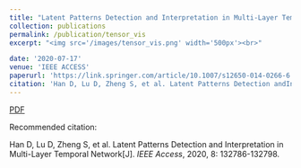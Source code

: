 ```yaml
---
title: "Latent Patterns Detection and Interpretation in Multi-Layer Temporal Network"
collection: publications
permalink: /publication/tensor_vis
excerpt: "<img src='/images/tensor_vis.png' width='500px'><br>"

date: '2020-07-17'
venue: 'IEEE ACCESS'
paperurl: 'https://link.springer.com/article/10.1007/s12650-014-0266-6'
citation: 'Han D, Lu D, Zheng S, et al. Latent Patterns Detection andInterpretation in Multi-Layer TemporalNetwork[J]. IEEE ACCESS, 2020, 8: 132786-132798.'
---
```


[PDF](http://www.swustvis.cn/media/filer_public/filer_public/04/02/0402f0f3-b4a7-4a03-956e-4585c7341f5e/a_total_variation-based_hierarchical_radial_video_visualization_method.pdf)

Recommended citation: 

Han D, Lu D, Zheng S, et al. Latent Patterns Detection and Interpretation in Multi-Layer Temporal Network[J]. <i>IEEE Access</i>, 2020, 8: 132786-132798.
